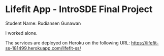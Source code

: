# Lifefit App - IntroSDE Final Project

Student Name: Rudiansen Gunawan

I worked alone.

The services are deployed on Heroku on the following URL:
https://lifefit-ss-181499.herokuapp.com/lifefit-ss/
